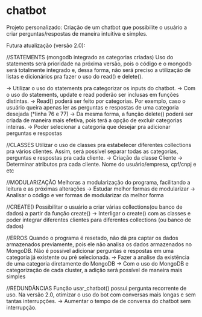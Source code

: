 # chatbot
Projeto personalizado: Criação de um chatbot que possibilite o usuário a criar perguntas/respostas de maneira intuitiva e simples.

Futura atualização (versão 2.0):

//STATEMENTS (mongodb integrado as categorias criadas)
Uso do statements será prioridade na próxima versão, pois o código e o mongodb será
totalmente integrado e, dessa forma, não será preciso a utilização de listas e dicionários
pra fazer o uso do read() e delete().

-> Utilizar o uso do statements pra categorizar os inputs do chatbot.
-> Com o uso do statements, update e read poderão ser inclusas em funções distintas.
-> Read() poderá ser feito por categorias. Por exemplo, caso o usuário queira apenas ler
as perguntas e respostas de uma categoria desejada (*linha 76 e 77)
-> Da mesma forma, a função delete() poderá ser criada de maneira mais efetiva,
pois terá a opção de excluir categorias inteiras.
-> Poder selecionar a categoria que desejar pra adicionar perguntas e respostas

//CLASSES
Utilizar o uso de classes pra estabelecer diferentes collections pra vários clientes. Assim, será
possível separar todas as categorias, perguntas e respostas pra cada cliente.
-> Criação da classe Cliente
-> Determinar atributos pra cada cliente. Nome do usuário/empresa, cpf/cnpj e etc

//MODULARIZAÇÃO
Melhoras a modularização do programa, facilitando a leitura e as próximas alterações
-> Estudar melhor formas de modularizar
-> Analisar o código e ver formas de modularizar da melhor forma

//CREATE()
Possibilitar o usuário a criar várias collections(ou banco de dados) a partir da função create()
-> Interligar o create() com as classes e poder integrar diferentes clientes para diferentes
collections (ou banco de dados)

//ERROS
Quando o programa é resetado, não dá pra captar os dados armazenados previamente, pois ele não analisa
os dados armazenados no MongoDB. Não é possível adicionar perguntas e respostas em uma categoria já existente
ou pré selecionada.
-> Fazer a analise da existência de uma categoria diretamente do MongoDB
-> Com o uso do MongoDB e categorização de cada cluster, a adição será possível de maneira mais simples

//REDUNDÂNCIAS
Função usar_chatbot() possui pergunta recorrente de uso. Na versão 2.0, otimizar o uso do bot com
conversas mais longas e sem tantas interrupções.
-> Aumentar o tempo de de conversa do chatbot sem interrupção.




